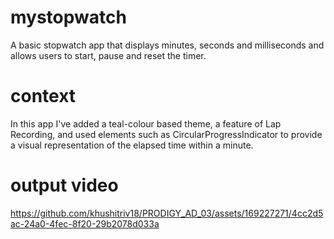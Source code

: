 # mystopwatch

A basic stopwatch app that displays minutes, seconds and milliseconds and allows users to start, pause and reset the timer.

# context

In this app I've added a teal-colour based theme, a feature of Lap Recording, and used elements such as CircularProgressIndicator to provide a visual representation of the elapsed time within a minute. 

# output video

https://github.com/khushitriv18/PRODIGY_AD_03/assets/169227271/4cc2d5ac-24a0-4fec-8f20-29b2078d033a

